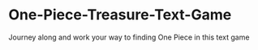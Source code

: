 # One-Piece-Treasure-Text-Game
Journey along and work your way to finding One Piece in this text game
